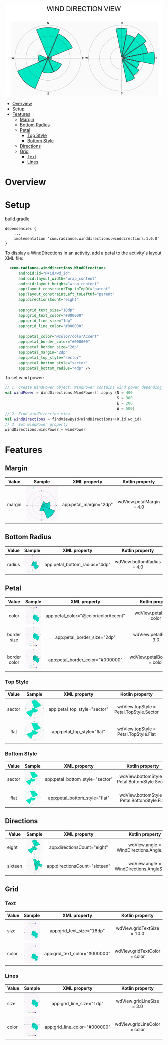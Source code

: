 ![header](https://github.com/KessoPavel/images/blob/master/Wind-Direction-View/Wind-Direction-View.png)


* [Overview](#overview)
* [Setup](#setup)
* [Features](#features)
    * [Margin](#margin)
    * [Bottom Radius](#bottom_radius)
    * [Petal](#petal)
        * [Top Style](#top_style)
        * [Bottom Style](#bottom_style)
    * [Directions](#directions)
    * [Grid](#grid)
        * [Text](#text)
        * [Lines](#lines)

<a name="overview"/>

# Overview

<a name="setup"/>

# Setup

build.gradle

```grovy
dependencies {
    ...
    implementation 'com.radiance.winddirections:winddirections:1.0.0'
}
```

To display a WindDirections in an activity, add a petal to the activity's layout XML file:

```xml
  <com.radiance.winddirections.WindDirections
      android:id="@+id/wd_id"
      android:layout_width="wrap_content"
      android:layout_height="wrap_content"
      app:layout_constraintTop_toTopOf="parent"
      app:layout_constraintLeft_toLeftOf="parent"
      app:directionsCount="eight"
      
      app:grid_text_size="18dp"
      app:grid_text_color="#000000"
      app:grid_line_size="1dp"
      app:grid_line_color="#000000"
      
      app:petal_color="@color/colorAccent"
      app:petal_border_color="#000000"  
      app:petal_border_size="2dp"   
      app:petal_margin="2dp"        
      app:petal_top_style="sector"     
      app:petal_bottom_style="sector"     
      app:petal_bottom_radius="4dp" />
```

To set wind power:

```kotlin
// 1. Create WindPower object. WindPower contains wind power depending on the direction.
val windPower = WindDirections.WindPower().apply {N = 400
                                                  S = 300
                                                  E = 200
                                                  W = 500}
// 2. Find windDirection view
val windDirections = findViewById<WindDirections>(R.id.wd_id)
// 3. Set windPower property
windDirections.windPower = windPower
```

<a name="features"/>

# Features

 <a name="margin"/> 

## Margin

| Value         | Sample        | XML property  | Kotlin property |
 | :-----------: |:-------------:|:-------------:|:---------------:|
| margin | ![eight](https://github.com/KessoPavel/images/blob/master/Wind-Direction-View/margin.gif) | app:petal_margin="2dp" | wdView.petalMargin = 4.0 |

 <a name="bottom_radius"/> 

## Bottom Radius

| Value         | Sample        | XML property  | Kotlin property |
 | :-----------: |:-------------:|:-------------:|:---------------:|
| radius | ![eight](https://github.com/KessoPavel/images/blob/master/Wind-Direction-View/bottom.gif) | app:petal_bottom_radius="4dp" | wdView.bottomRadius = 4.0 |


<a name="directions"/>

<a name="petal"/>

## Petal

| Value         | Sample        | XML property  | Kotlin property |
 | :-----------: |:-------------:|:-------------:|:---------------:|
| color | ![eight](https://github.com/KessoPavel/images/blob/master/Wind-Direction-View/petal_color.gif) | app:petal_color="@color/colorAccent" | wdView.petalColor = color |
| border size | ![eight](https://github.com/KessoPavel/images/blob/master/Wind-Direction-View/petal_border_size.gif) | app:petal_border_size="2dp" | wdView.petalBorder = 3.0 |
| border color | ![eight](https://github.com/KessoPavel/images/blob/master/Wind-Direction-View/petal_border_color.gif) | app:petal_border_color="#000000" | wdView.petalBorderColor = color |

<a name="top_style"/>  

### Top Style

| Value         | Sample        | XML property  | Kotlin property |
 | :-----------: |:-------------:|:-------------:|:---------------:|
| sector | ![eight](https://github.com/KessoPavel/images/blob/master/Wind-Direction-View/pot_style_sector.jpg) | app:petal_top_style="sector" | wdView.topStyle = Petal.TopStyle.Sector |
| flat | ![eight](https://github.com/KessoPavel/images/blob/master/Wind-Direction-View/top_style_flat.jpg) | app:petal_top_style="flat" | wdView.topStyle = Petal.TopStyle.Flat |


 <a name="bottom_style"/> 

### Bottom Style

| Value         | Sample        | XML property  | Kotlin property |
 | :-----------: |:-------------:|:-------------:|:---------------:|
| sector | ![eight](https://github.com/KessoPavel/images/blob/master/Wind-Direction-View/bottom_style_sector.jpg) | app:petal_bottom_style="sector" | wdView.bottomStyle = Petal.BottomStyle.Sector |
| flat | ![eight](https://github.com/KessoPavel/images/blob/master/Wind-Direction-View/bottom_style_flat.jpg) | app:petal_bottom_style="flat" | wdView.bottomStyle = Petal.BottomStyle.Flat |

## Directions

| Value         | Sample        | XML property | Kotlin property |
| ------------- |:-------------:|:-------------:|:-------------:|
| eight         | ![eight](https://github.com/KessoPavel/images/blob/master/Wind-Direction-View/eight.jpg) | app:directionsCount="eight" | wdView.angle = WindDirections.Angle.Eight |
| sixteen       | ![sixteen](https://github.com/KessoPavel/images/blob/master/Wind-Direction-View/sixteen.jpg) | app:directionsCount="sixteen" | wdView.angle = WindDirections.AngleSixteen |

<a name="grid"/>

## Grid

<a name="text"/>

### Text

| Value         | Sample        | XML property  | Kotlin property |
 | ------------- |:-------------:|:-------------:|:---------------:|
|size     | ![eight](https://github.com/KessoPavel/images/blob/master/Wind-Direction-View/text_size.gif) | app:grid_text_size="18dp" | wdView.gridTextSize = 10.0 |
| color    | ![eight](https://github.com/KessoPavel/images/blob/master/Wind-Direction-View/text_color.gif) | app:grid_text_color="#000000" | wdView.gridTextColor = color |


<a name="lines"/>

### Lines

| Value         | Sample        | XML property  | Kotlin property |
 | ------------- |:-------------:|:-------------:|:---------------:|
|size     | ![eight](https://github.com/KessoPavel/images/blob/master/Wind-Direction-View/grid_size.gif) | app:grid_line_size="1dp" | wdView.gridLineSize = 3.0 |
| color    | ![eight](https://github.com/KessoPavel/images/blob/master/Wind-Direction-View/grid_color.gif) | app:grid_line_color="#000000" | wdView.gridLineColor = color |